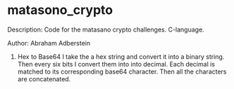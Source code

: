 # matasono_crypto
Description: Code for the matasano crypto challenges. C-language.

Author: Abraham Adberstein

1. Hex to Base64
  I take the a hex string and convert it into a binary string. Then every six bits I convert them into
  into decimal. Each decimal is matched to its corresponding base64 character. Then all the characters
  are concatenated.
